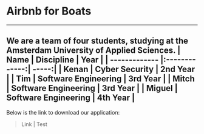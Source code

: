 # Airbnb for Boats
---
We are a team of four students, studying at the Amsterdam University of Applied Sciences.
| Name        | Discipline           | Year  |
| ------------- |:-------------:| -----:|
| Kenan      | Cyber Security | 2nd Year |
| Tim      | Software Engineering      |   3rd Year |
| Mitch | Software Engineering      |    3rd Year |
| Miguel | Software Engineering      |    4th Year |
---
Below is the link to download our application:
> Link | Test
